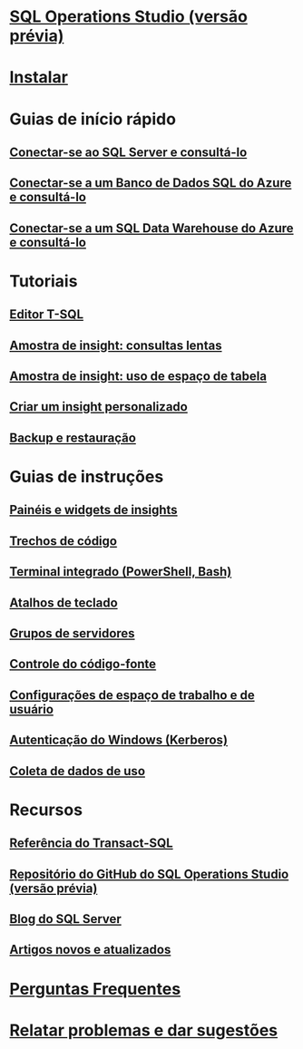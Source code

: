 # [SQL Operations Studio (versão prévia)](what-is.md)
# [Instalar](download.md)
# Guias de início rápido
## [Conectar-se ao SQL Server e consultá-lo](quickstart-sql-server.md)
## [Conectar-se a um Banco de Dados SQL do Azure e consultá-lo](quickstart-sql-database.md)
## [Conectar-se a um SQL Data Warehouse do Azure e consultá-lo](quickstart-sql-dw.md)
# Tutoriais
## [Editor T-SQL](tutorial-sql-editor.md) 
## [Amostra de insight: consultas lentas](tutorial-qds-sql-server.md)
## [Amostra de insight: uso de espaço de tabela](tutorial-table-space-sql-server.md)
## [Criar um insight personalizado](tutorial-build-custom-insight-sql-server.md) 
## [Backup e restauração](tutorial-backup-restore-sql-server.md)
# Guias de instruções
## [Painéis e widgets de insights](insight-widgets.md)
## [Trechos de código](code-snippets.md)
## [Terminal integrado (PowerShell, Bash)](integrated-terminal.md)
## [Atalhos de teclado](keyboard-shortcuts.md)
## [Grupos de servidores](server-groups.md)
## [Controle do código-fonte](source-control.md)
## [Configurações de espaço de trabalho e de usuário](settings.md)
## [Autenticação do Windows (Kerberos)](enable-kerberos.md)
## [Coleta de dados de uso](usage-data-collection.md)
# Recursos
## [Referência do Transact-SQL](../t-sql/language-reference.md)
## [Repositório do GitHub do SQL Operations Studio (versão prévia)](https://www.github.com/Microsoft/SqlOpsStudio)
## [Blog do SQL Server](https://blogs.technet.microsoft.com/dataplatforminsider/)
## [Artigos novos e atualizados](new-updated-sql-operations-studio.md)
# [Perguntas Frequentes](faq.md)
# [Relatar problemas e dar sugestões](https://github.com/microsoft/sqlopsstudio/issues)
